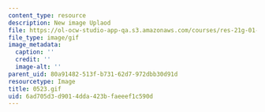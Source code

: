 ```yaml
---
content_type: resource
description: New image Uplaod
file: https://ol-ocw-studio-app-qa.s3.amazonaws.com/courses/res-21g-01-kana-spring-2010/6ad705d3d9014dda423bfaeeef1c590d_0523.gif
file_type: image/gif
image_metadata:
  caption: ''
  credit: ''
  image-alt: ''
parent_uid: 80a91482-513f-b731-62d7-972dbb30d91d
resourcetype: Image
title: 0523.gif
uid: 6ad705d3-d901-4dda-423b-faeeef1c590d
---
```

